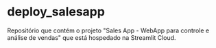 # deploy_salesapp
Repositório que contém o projeto "Sales App - WebApp para controle e análise de vendas" que está hospedado na Streamlit Cloud.
